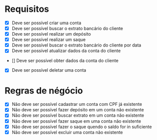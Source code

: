# Requisitos
- [x] Deve ser possível criar uma conta 
- [x] Deve ser possível buscar o extrato bancário do cliente 
- [x] Deve ser possível realizar um depósito
- [x] Deve ser possível realizar um saque 
- [x] Deve ser possível buscar o extrato bancário do cliente por data
- [x] Deve ser possível atualizar dados da conta do cliente 
- [] Deve ser possível obter dados da conta do cliente 
- [x] Deve ser possível deletar uma conta 

# Regras de négócio

- [x] Não deve ser possível cadastrar um conta com CPF já existente 
- [x] Não deve ser possível fazer depósito em um conta não existente 
- [x] Não deve ser possível buscar extrato em um conta não existente 
- [x] Não deve ser possível fazer saque em uma conta não existente  
- [x] Não deve ser possível fazer o saque quendo o saldo for in suficiente
- [x] Não deve ser possível excluir uma conta não existente 